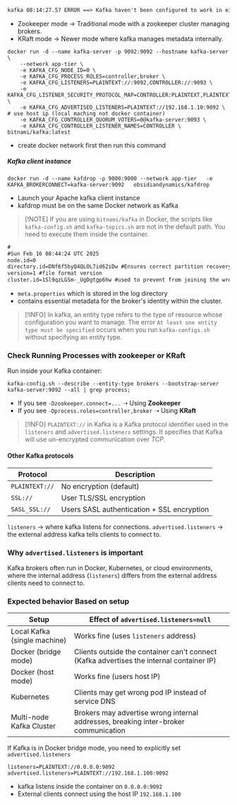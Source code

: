 ```txt
kafka 08:14:27.57 ERROR ==> Kafka haven't been configured to work in either Raft or Zookeper mode. Please make sure at least one of the modes is configured.
```

- Zookeeper mode -> Traditional mode with a zookeeper cluster managing brokers.
- KRaft mode -> Newer mode where kafka manages metadata internally.

```shell
docker run -d --name kafka-server -p 9092:9092 --hostname kafka-server \ 
	--network app-tier \ 
	-e KAFKA_CFG_NODE_ID=0 \
	-e KAFKA_CFG_PROCESS_ROLES=controller,broker \
	-e KAFKA_CFG_LISTENERS=PLAINTEXT://:9092,CONTROLLER://:9093 \
	-e KAFKA_CFG_LISTENER_SECURITY_PROTOCOL_MAP=CONTROLLER:PLAINTEXT,PLAINTEXT:PLAINTEXT \
	-e KAFKA_CFG_ADVERTISED_LISTENERS=PLAINTEXT://192.168.1.10:9092 \ # use host ip (local maching not docker container)
	-e KAFKA_CFG_CONTROLLER_QUORUM_VOTERS=0@kafka-server:9093 \
	-e KAFKA_CFG_CONTROLLER_LISTENER_NAMES=CONTROLLER \
bitnami/kafka:latest
```
- create docker network first then run this command

##### Kafka client instance
```shell
docker run -d --name kafdrop -p 9000:9000 --network app-tier   -e KAFKA_BROKERCONNECT=kafka-server:9092   obsidiandynamics/kafdrop

```
- Launch your Apache kafka client instance
- kafdrop must be on the same Docker network as Kafka

> [!NOTE] If you are using `bitnami/kafka` in Docker, the scripts like `kafka-config.sh` and `kafka-topics.sh` are not in the default path. You need to execute them inside the container.

```txt
#
#Sun Feb 16 08:44:24 UTC 2025
node.id=0
directory.id=DNf6f5byQ4QLOL7id62iDw #Ensures correct partition recovery after a restart.
version=1 #file format version
cluster.id=1Sl9qzLGSm-_UgDgtgp6hw #used to prevent from joining the wrong cluster.

```
- `meta.properties` which is stored in the log directory
- contains essential metadata for the broker's identity within the cluster.

> [!INFO] In kafka, an entity type refers to the type of resource whose configuration you want to manage. The error `At least one entity type must be specified` occurs when you run `kafka-configs.sh` without specifying an entity type.

### Check Running Processes with zookeeper or KRaft

Run inside your Kafka container:
```shell
kafka-config.sh --describe --entity-type brokers --bootstrap-server kafka-server:9092 --all | grep process;
```
- If you see `-Dzookeeper.connect=...` ➝ Using **Zookeeper**
- If you see `-Dprocess.roles=controller,broker` ➝ Using **KRaft**


> [!INFO] `PLAINTEXT://` in Kafka is a Kafka protocol identifier used in the `listeners` and `advertised.listeners` settings. It specifies that Kafka will use un-encrypted communication over _TCP_.

#### Other Kafka protocols

| Protocol       | Description                                    |
| -------------- | ---------------------------------------------- |
| `PLAINTEXT://` | No encryption (default)                        |
| `SSL://`       | User TLS/SSL encryption                        |
| `SASL_SSL://`  | Users SASL authentication + SSL encryption<br> |
`listeners` -> where kafka listens for connections.
`advertised.listeners` -> the external address kafka tells clients to connect to.

### Why `advertised.listeners` is important
Kafka brokers often run in Docker, Kubernetes, or cloud environments, where the internal address (`listeners`) differs from the external address clients need to connect to.

### Expected behavior Based on setup

| Setup                        | Effect of `advertised.listeners=null`                                                    |
| ---------------------------- | ---------------------------------------------------------------------------------------- |
| Local Kafka (single machine) | Works fine (uses `listeners` address)                                                    |
| Docker (bridge mode)         | Clients outside the container can't connect (Kafka advertises the internal container IP) |
| Docker (host mode)           | Works fine (users host IP)                                                               |
| Kubernetes                   | Clients may get wrong pod IP instead of service DNS                                      |
| Multi-node Kafka Cluster     | Brokers may advertise wrong internal addresses, breaking inter-broker communication<br>  |
If Kafka is in Docker bridge mode, you need to explicitly set `advertised.listeners`
```text
listeners=PLAINTEXT://0.0.0.0:9092
advertised.listeners=PLAINTEXT://192.168.1.100:9092
```
- kafka listens inside the container on `0.0.0.0:9092`
- External clients connect using the host IP `192.168.1.100`